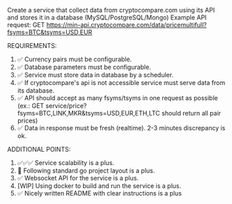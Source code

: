 Create a service that collect data from cryptocompare.com using its API and stores it in a database (MySQL/PostgreSQL/Mongo)
Example API request: GET https://min-api.cryptocompare.com/data/pricemultifull?fsyms=BTC&tsyms=USD,EUR

REQUIREMENTS:
1. ✅ Currency pairs must be configurable.
2. ✅ Database parameters must be configurable.
3. ✅ Service must store data in database by a scheduler.
4. ✅ If cryptocompare's api is not accessible service must serve data from its database.
5. ✅ API should accept as many fsyms/tsyms in one request as possible (ex.: GET service/price?fsyms=BTC,LINK,MKR&tsyms=USD,EUR,ETH,LTC should return all pair prices)
6. ✅ Data in response must be fresh (realtime). 2-3 minutes discrepancy is ok.

ADDITIONAL POINTS:
1. ✅✅✅ Service scalability is a plus.
2. 🚫 Following standard go project layout is a plus.
3. ✅ Websocket API for the service is a plus.
4. [WIP] Using docker to build and run the service is a plus.
5. ✅ Nicely written README with clear instructions is a plus
